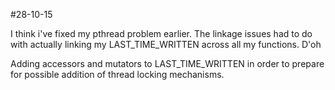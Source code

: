 #28-10-15

I think i've fixed my pthread problem earlier. The linkage issues had to do with actually linking my LAST_TIME_WRITTEN
 across all my functions. D'oh

Adding accessors and mutators to LAST_TIME_WRITTEN in order to prepare for possible addition of thread locking 
mechanisms.